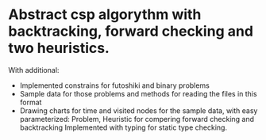 # Abstract csp algorythm with backtracking, forward checking and two heuristics.
With additional:
- Implemented constrains for futoshiki and binary problems
- Sample data for those problems and methods for reading the files in this format
- Drawing charts for time and visited nodes for the sample data, with easy parameterized: Problem, Heuristic for compering forward checking and backtracking
Implemented with typing for static type checking.
